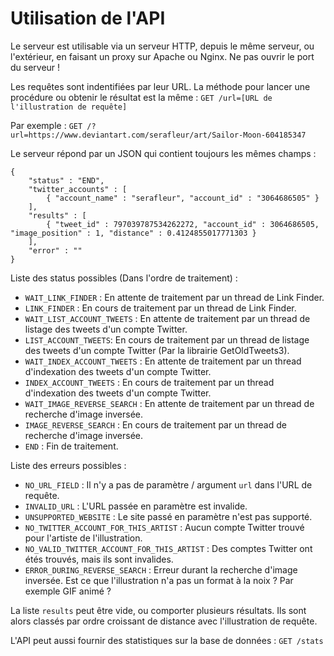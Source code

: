 # Utilisation de l'API

Le serveur est utilisable via un serveur HTTP, depuis le même serveur, ou l'extérieur, en faisant un proxy sur Apache ou Nginx. Ne pas ouvrir le port du serveur !

Les requêtes sont indentifiées par leur URL. La méthode pour lancer une procédure ou obtenir le résultat est la même : `GET /url=[URL de l'illustration de requête]`

Par exemple : `GET /?url=https://www.deviantart.com/serafleur/art/Sailor-Moon-604185347`

Le serveur répond par un JSON qui contient toujours les mêmes champs :
```
{
	"status" : "END",
	"twitter_accounts" : [
		{ "account_name" : "serafleur", "account_id" : "3064686505" }
	],
	"results" : [
		{ "tweet_id" : 797039787534262272, "account_id" : 3064686505, "image_position" : 1, "distance" : 0.4124855017771303 }
	],
	"error" : ""
}
```

Liste des status possibles (Dans l'ordre de traitement) :
- `WAIT_LINK_FINDER` : En attente de traitement par un thread de Link Finder.
- `LINK_FINDER` : En cours de traitement par un thread de Link Finder.
- `WAIT_LIST_ACCOUNT_TWEETS` : En attente de traitement par un thread de listage des tweets d'un compte Twitter.
- `LIST_ACCOUNT_TWEETS`: En cours de traitement par un thread de listage des tweets d'un compte Twitter (Par la librairie GetOldTweets3).
- `WAIT_INDEX_ACCOUNT_TWEETS` : En attente de traitement par un thread d'indexation des tweets d'un compte Twitter.
- `INDEX_ACCOUNT_TWEETS` : En cours de traitement par un thread d'indexation des tweets d'un compte Twitter.
- `WAIT_IMAGE_REVERSE_SEARCH` : En attente de traitement par un thread de recherche d'image inversée.
- `IMAGE_REVERSE_SEARCH` : En cours de traitement par un thread de recherche d'image inversée.
- `END` : Fin de traitement.

Liste des erreurs possibles :
- `NO_URL_FIELD` : Il n'y a pas de paramètre / argument `url` dans l'URL de requête.
- `INVALID_URL` : L'URL passée en paramètre est invalide.
- `UNSUPPORTED_WEBSITE` : Le site passé en paramètre n'est pas supporté.
- `NO_TWITTER_ACCOUNT_FOR_THIS_ARTIST` : Aucun compte Twitter trouvé pour l'artiste de l'illustration.
- `NO_VALID_TWITTER_ACCOUNT_FOR_THIS_ARTIST` : Des comptes Twitter ont étés trouvés, mais ils sont invalides.
- `ERROR_DURING_REVERSE_SEARCH` : Erreur durant la recherche d'image inversée. Est ce que l'illustration n'a pas un format à la noix ? Par exemple GIF animé ?

La liste `results` peut être vide, ou comporter plusieurs résultats. Ils sont alors classés par ordre croissant de distance avec l'illustration de requête.

L'API peut aussi fournir des statistiques sur la base de données : `GET /stats`
